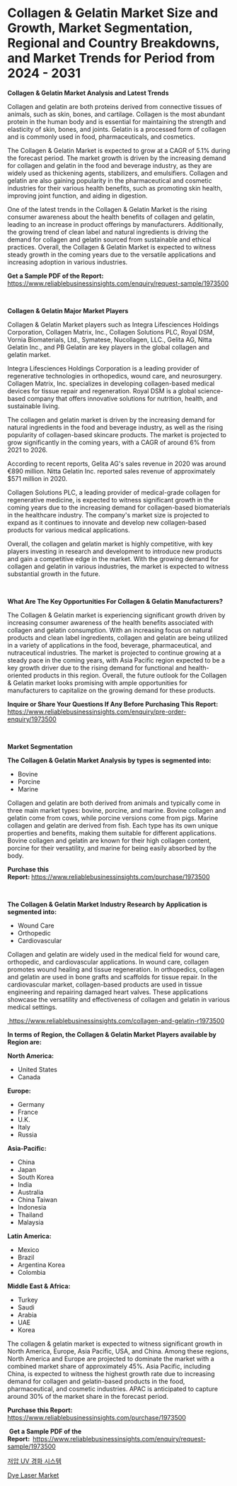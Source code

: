 <p><h1>Collagen & Gelatin Market Size and Growth, Market Segmentation, Regional and Country Breakdowns, and Market Trends for Period from 2024 -  2031</h1></p><p><strong>Collagen & Gelatin Market Analysis and Latest Trends</strong></p>
<p><p>Collagen and gelatin are both proteins derived from connective tissues of animals, such as skin, bones, and cartilage. Collagen is the most abundant protein in the human body and is essential for maintaining the strength and elasticity of skin, bones, and joints. Gelatin is a processed form of collagen and is commonly used in food, pharmaceuticals, and cosmetics.</p><p>The Collagen & Gelatin Market is expected to grow at a CAGR of 5.1% during the forecast period. The market growth is driven by the increasing demand for collagen and gelatin in the food and beverage industry, as they are widely used as thickening agents, stabilizers, and emulsifiers. Collagen and gelatin are also gaining popularity in the pharmaceutical and cosmetic industries for their various health benefits, such as promoting skin health, improving joint function, and aiding in digestion.</p><p>One of the latest trends in the Collagen & Gelatin Market is the rising consumer awareness about the health benefits of collagen and gelatin, leading to an increase in product offerings by manufacturers. Additionally, the growing trend of clean label and natural ingredients is driving the demand for collagen and gelatin sourced from sustainable and ethical practices. Overall, the Collagen & Gelatin Market is expected to witness steady growth in the coming years due to the versatile applications and increasing adoption in various industries.</p></p>
<p><strong>Get a Sample PDF of the Report:&nbsp;</strong> <a href="https://www.reliablebusinessinsights.com/enquiry/request-sample/1973500">https://www.reliablebusinessinsights.com/enquiry/request-sample/1973500</a></p>
<p>&nbsp;</p>
<p><strong>Collagen & Gelatin Major Market Players</strong></p>
<p><p>Collagen & Gelatin Market players such as Integra Lifesciences Holdings Corporation, Collagen Matrix, Inc., Collagen Solutions PLC, Royal DSM, Vornia Biomaterials, Ltd., Symatese, Nucollagen, LLC., Gelita AG, Nitta Gelatin Inc., and PB Gelatin are key players in the global collagen and gelatin market.</p><p>Integra Lifesciences Holdings Corporation is a leading provider of regenerative technologies in orthopedics, wound care, and neurosurgery. Collagen Matrix, Inc. specializes in developing collagen-based medical devices for tissue repair and regeneration. Royal DSM is a global science-based company that offers innovative solutions for nutrition, health, and sustainable living.</p><p>The collagen and gelatin market is driven by the increasing demand for natural ingredients in the food and beverage industry, as well as the rising popularity of collagen-based skincare products. The market is projected to grow significantly in the coming years, with a CAGR of around 6% from 2021 to 2026.</p><p>According to recent reports, Gelita AG's sales revenue in 2020 was around €890 million. Nitta Gelatin Inc. reported sales revenue of approximately $571 million in 2020.</p><p>Collagen Solutions PLC, a leading provider of medical-grade collagen for regenerative medicine, is expected to witness significant growth in the coming years due to the increasing demand for collagen-based biomaterials in the healthcare industry. The company's market size is projected to expand as it continues to innovate and develop new collagen-based products for various medical applications.</p><p>Overall, the collagen and gelatin market is highly competitive, with key players investing in research and development to introduce new products and gain a competitive edge in the market. With the growing demand for collagen and gelatin in various industries, the market is expected to witness substantial growth in the future.</p></p>
<p>&nbsp;</p>
<p><strong>What Are The Key Opportunities For Collagen & Gelatin Manufacturers?</strong></p>
<p><p>The Collagen & Gelatin market is experiencing significant growth driven by increasing consumer awareness of the health benefits associated with collagen and gelatin consumption. With an increasing focus on natural products and clean label ingredients, collagen and gelatin are being utilized in a variety of applications in the food, beverage, pharmaceutical, and nutraceutical industries. The market is projected to continue growing at a steady pace in the coming years, with Asia Pacific region expected to be a key growth driver due to the rising demand for functional and health-oriented products in this region. Overall, the future outlook for the Collagen & Gelatin market looks promising with ample opportunities for manufacturers to capitalize on the growing demand for these products.</p></p>
<p><strong>Inquire or Share Your Questions If Any Before Purchasing This Report:</strong> <a href="https://www.reliablebusinessinsights.com/enquiry/pre-order-enquiry/1973500">https://www.reliablebusinessinsights.com/enquiry/pre-order-enquiry/1973500</a></p>
<p>&nbsp;</p>
<p><strong>Market Segmentation</strong></p>
<p><strong>The Collagen & Gelatin Market Analysis by types is segmented into:</strong></p>
<p><ul><li>Bovine</li><li>Porcine</li><li>Marine</li></ul></p>
<p><p>Collagen and gelatin are both derived from animals and typically come in three main market types: bovine, porcine, and marine. Bovine collagen and gelatin come from cows, while porcine versions come from pigs. Marine collagen and gelatin are derived from fish. Each type has its own unique properties and benefits, making them suitable for different applications. Bovine collagen and gelatin are known for their high collagen content, porcine for their versatility, and marine for being easily absorbed by the body.</p></p>
<p><strong>Purchase this Report:&nbsp;</strong><a href="https://www.reliablebusinessinsights.com/purchase/1973500">https://www.reliablebusinessinsights.com/purchase/1973500</a></p>
<p>&nbsp;</p>
<p><strong>The Collagen & Gelatin Market Industry Research by Application is segmented into:</strong></p>
<p><ul><li>Wound Care</li><li>Orthopedic</li><li>Cardiovascular</li></ul></p>
<p><p>Collagen and gelatin are widely used in the medical field for wound care, orthopedic, and cardiovascular applications. In wound care, collagen promotes wound healing and tissue regeneration. In orthopedics, collagen and gelatin are used in bone grafts and scaffolds for tissue repair. In the cardiovascular market, collagen-based products are used in tissue engineering and repairing damaged heart valves. These applications showcase the versatility and effectiveness of collagen and gelatin in various medical settings.</p></p>
<p><a href="https://www.reliablebusinessinsights.com/collagen-and-gelatin-r1973500">&nbsp;https://www.reliablebusinessinsights.com/collagen-and-gelatin-r1973500</a></p>
<p><strong>In terms of Region, the Collagen & Gelatin Market Players available by Region are:</strong></p>
<p>
    <p> <strong> North America: </strong>
        <ul>
            <li>United States</li>
            <li>Canada</li>
        </ul>
        </p> 
    <p> <strong> Europe: </strong>
        <ul>
            <li>Germany</li>
            <li>France</li>
            <li>U.K.</li>
            <li>Italy</li>
            <li>Russia</li>
        </ul>
        </p> 
    <p> <strong> Asia-Pacific: </strong>
        <ul>
            <li>China</li>
            <li>Japan</li>
            <li>South Korea</li>
            <li>India</li>
            <li>Australia</li>
            <li>China Taiwan</li>
            <li>Indonesia</li>
            <li>Thailand</li>
            <li>Malaysia</li>
        </ul>
        </p> 
    <p> <strong> Latin America: </strong>
        <ul>
            <li>Mexico</li>
            <li>Brazil</li>
            <li>Argentina Korea</li>
            <li>Colombia</li>
        </ul>
        </p> 
    <p> <strong> Middle East & Africa: </strong>
        <ul>
            <li>Turkey</li>
            <li>Saudi</li>
            <li>Arabia</li>
            <li>UAE</li>
            <li>Korea</li>
        </ul>
    </p>
    </p>
<p><p>The collagen & gelatin market is expected to witness significant growth in North America, Europe, Asia Pacific, USA, and China. Among these regions, North America and Europe are projected to dominate the market with a combined market share of approximately 45%. Asia Pacific, including China, is expected to witness the highest growth rate due to increasing demand for collagen and gelatin-based products in the food, pharmaceutical, and cosmetic industries. APAC is anticipated to capture around 30% of the market share in the forecast period.</p></p>
<p><strong>Purchase this Report: </strong><a href="https://www.reliablebusinessinsights.com/purchase/1973500">https://www.reliablebusinessinsights.com/purchase/1973500</a></p>
<p>&nbsp;<strong>Get a Sample PDF of the Report:&nbsp;&nbsp;</strong><a href="https://www.reliablebusinessinsights.com/enquiry/request-sample/1973500">https://www.reliablebusinessinsights.com/enquiry/request-sample/1973500</a></p>
<p><strong></strong></p>
<p><p><a href="https://github.com/wallacBahrtyinger567686/Market-Research-Report-List-3/blob/main/178390885208.md">저압 UV 경화 시스템</a></p><p><a href="https://www.linkedin.com/pulse/dye-laser-market-growth-outlook-from-2024-2031-projecting-5ew2f?trackingId=pXXVHDZuTfe%2FnRLj5zR4nw%3D%3D">Dye Laser Market</a></p></p>